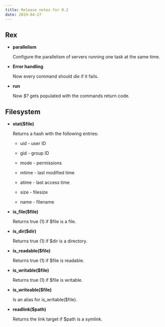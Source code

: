 ```yaml
---
title: Release notes for 0.2
date: 2019-04-27
---
```


## Rex

-   **parallelism**

    Configure the parallelism of servers running one task at the same time.

-   **Error handling**

    Now every command should *die* if it fails.

-   **run**

    Now *$?* gets populated with the commands return code.

## Filesystem

-   **stat($file)**

    Returns a hash with the following entries:

    -   uid - user ID

    -   gid - group ID

    -   mode - permissions

    -   mtime - last modified time

    -   atime - last access time

    -   size - filesize

    -   name - filename

-   **is\_file($file)**

    Returns true (1) if $file is a file.

-   **is\_dir($dir)**

    Returns true (1) if $dir is a directory.

-   **is\_readable($file)**

    Returns true (1) if $file is readable.

-   **is\_writable($file)**

    Returns true (1) if $file is writable.

-   **is\_writeable($file)**

    Is an alias for is\_writable($file).

-   **readlink($path)**

    Returns the link target if $path is a symlink.


